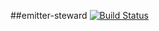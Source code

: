 ##emitter-steward [![Build Status](https://travis-ci.org/shakyShane/emitter-steward.svg?branch=master)](https://travis-ci.org/shakyShane/emitter-steward)
